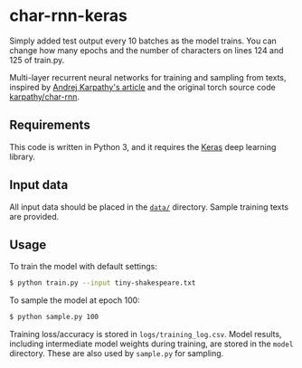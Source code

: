 # char-rnn-keras

Simply added test output every 10 batches as the model trains.  You can change how many epochs and the number of characters on lines 124 and 125 of train.py.

Multi-layer recurrent neural networks for training and sampling from texts, inspired by [Andrej Karpathy's article](http://karpathy.github.io/2015/05/21/rnn-effectiveness) and the original torch source code [karpathy/char-rnn](https://github.com/karpathy/char-rnn).

## Requirements

This code is written in Python 3, and it requires the [Keras](https://keras.io) deep learning library.

## Input data

All input data should be placed in the [`data/`](./data) directory. Sample training texts are provided.

## Usage

To train the model with default settings:
```bash
$ python train.py --input tiny-shakespeare.txt
```

To sample the model at epoch 100:
```bash
$ python sample.py 100
```

Training loss/accuracy is stored in `logs/training_log.csv`. Model results, including intermediate model weights during training, are stored in the `model` directory. These are also used by `sample.py` for sampling.
